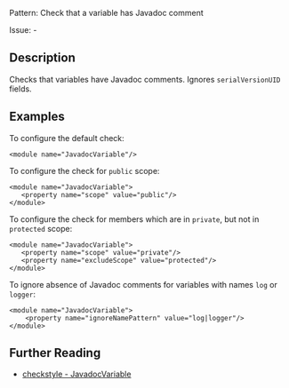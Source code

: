 Pattern: Check that a variable has Javadoc comment

Issue: -

## Description

Checks that variables have Javadoc comments. Ignores `serialVersionUID` fields. 

## Examples

To configure the default check: 
    
    
    <module name="JavadocVariable"/>
            

To configure the check for `public` scope: 
    
    
    <module name="JavadocVariable">
       <property name="scope" value="public"/>
    </module>
            

To configure the check for members which are in `private`, but not in `protected` scope: 
    
    
    <module name="JavadocVariable">
       <property name="scope" value="private"/>
       <property name="excludeScope" value="protected"/>
    </module>
            

To ignore absence of Javadoc comments for variables with names `log` or `logger`: 
    
    
    <module name="JavadocVariable">
        <property name="ignoreNamePattern" value="log|logger"/>
    </module>

## Further Reading

* [checkstyle - JavadocVariable](http://checkstyle.sourceforge.net/config_javadoc.html#JavadocVariable)